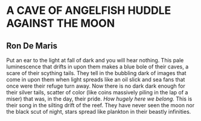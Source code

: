 # A CAVE OF ANGELFISH HUDDLE AGAINST THE MOON
## Ron De Maris
Put an ear to the light at fall
of dark and you will hear
nothing. This pale luminescence
that drifts in upon them
makes a blue bole of their caves,
a scare of their scything
tails. They tell
in the bubbling dark of images
that come in upon them
when light spreads like an oil slick
and sea fans
that once were their refuge
turn away.
Now there is no dark
dark enough for their silver tails,
scatter of color
(like coins massively
piling in the lap of a miser)
that was, in the day, their pride.
 _How hugely here we belong._
This is their song
in the silting
drift of the reef.
They have never seen the moon
nor the black scut of night, stars
spread like plankton
in their beastly infinities.